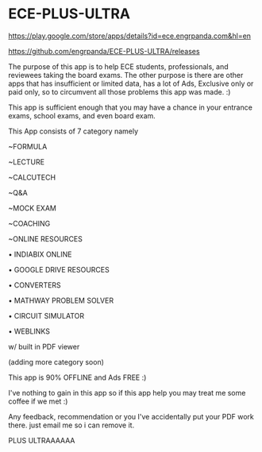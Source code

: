 # ECE-PLUS-ULTRA

https://play.google.com/store/apps/details?id=ece.engrpanda.com&hl=en

https://github.com/engrpanda/ECE-PLUS-ULTRA/releases


The purpose of this app is to help ECE students, professionals, and reviewees taking the board exams. The other purpose is there are other apps that has insufficient or limited data, has a lot of Ads, Exclusive only or paid only, so to circumvent all those problems this app was made. :)

This app is sufficient enough that you may have a chance in your entrance exams, school exams, and even board exam.


This App consists of 7 category namely

~FORMULA

~LECTURE

~CALCUTECH

~Q&A

~MOCK EXAM

~COACHING

~ONLINE RESOURCES

• INDIABIX ONLINE

• GOOGLE DRIVE RESOURCES

• CONVERTERS

• MATHWAY PROBLEM SOLVER

• CIRCUIT SIMULATOR

• WEBLINKS

w/ built in PDF viewer

(adding more category soon)


This app is 90% OFFLINE and Ads FREE :)

I've nothing to gain in this app so if this app help you may treat me some coffee if we met :)


Any feedback, recommendation or you I've accidentally put your PDF work there. just email me so i can remove it.


PLUS ULTRAAAAAA
